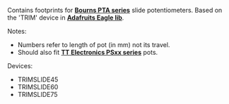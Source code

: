 Contains footprints for [**Bourns PTA series**](http://www.bourns.com/docs/Product-Datasheets/PTA.pdf) slide potentiometers.
Based on the 'TRIM' device in [**Adafruits Eagle lib**](https://github.com/adafruit/Adafruit-Eagle-Library).

Notes:

- Numbers refer to length of pot (in mm) not its travel.
- Should also fit [**TT Electronics PSxx series**](http://www.produktinfo.conrad.com/datenblaetter/675000-699999/675430-da-01-en-60MM_SING_SCHIEBEPOTI_PS60_50K_20__LIN.pdf) pots.

Devices:
- TRIMSLIDE45
- TRIMSLIDE60
- TRIMSLIDE75
